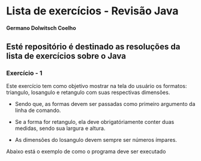 # Lista de exercícios - Revisão Java

#### Germano Dolwitsch Coelho

## Esté repositório é destinado as resoluções da lista de exercícios sobre o Java

### Exercício - 1

Este exercício tem como objetivo mostrar na tela do usuário os formatos: triangulo, losangulo e retangulo com suas respectivas dimensões.

* Sendo que, as formas devem ser passadas como primeiro argumento da linha de comando.

* Se a forma for retangulo, ela deve obrigatóriamente conter duas medidas, sendo sua largura e altura.

* As dimensões do losangulo devem sempre ser números ímpares.

Abaixo está o exemplo de como o programa deve ser executado



